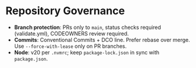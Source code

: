 # Repository Governance

- **Branch protection**: PRs only to `main`, status checks required (validate.yml), CODEOWNERS review required.
- **Commits**: Conventional Commits + DCO line. Prefer rebase over merge. Use `--force-with-lease` only on PR branches.
- **Node**: v20 per `.nvmrc`; keep `package-lock.json` in sync with `package.json`.
